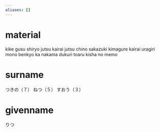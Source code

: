 ```yaml
---
aliases: []
---
```

# material
kike gusu
shiryo jutsu
kairai jutsu
chino sakazuki
kimagure kairai
uragiri mono
benkyo ka
nakama dukuri
toaru kisha no memo
# surname
つきの（７）
ねつ（５）
すおう（３）
# givenname
りつ